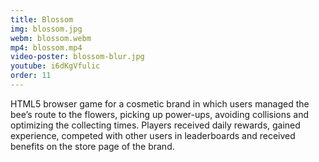 ```yaml
---
title: Blossom
img: blossom.jpg
webm: blossom.webm
mp4: blossom.mp4
video-poster: blossom-blur.jpg
youtube: i6dKgVfulic
order: 11
---
```

HTML5 browser game for a cosmetic brand in which users managed the bee’s route to the flowers, picking up power-ups, avoiding collisions and optimizing the collecting times. Players received daily rewards, gained experience, competed with other users in leaderboards and received benefits on the store page of the brand.
